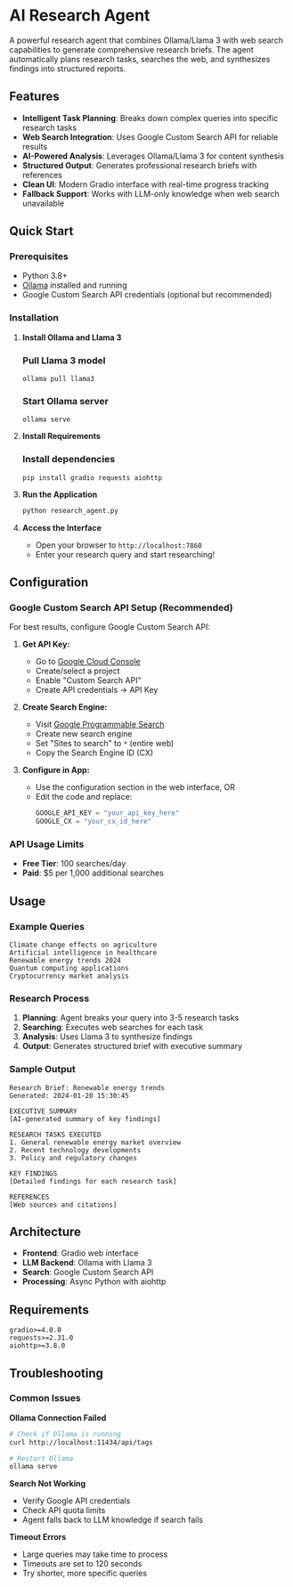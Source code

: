 # AI Research Agent

A powerful research agent that combines Ollama/Llama 3 with web search capabilities to generate comprehensive research briefs. The agent automatically plans research tasks, searches the web, and synthesizes findings into structured reports.

## Features

- **Intelligent Task Planning**: Breaks down complex queries into specific research tasks
- **Web Search Integration**: Uses Google Custom Search API for reliable results
- **AI-Powered Analysis**: Leverages Ollama/Llama 3 for content synthesis
- **Structured Output**: Generates professional research briefs with references
- **Clean UI**: Modern Gradio interface with real-time progress tracking
- **Fallback Support**: Works with LLM-only knowledge when web search unavailable

## Quick Start

### Prerequisites

- Python 3.8+
- [Ollama](https://ollama.ai/) installed and running
- Google Custom Search API credentials (optional but recommended)

### Installation

1. **Install Ollama and Llama 3**
   
   ### Pull Llama 3 model
   ```
   ollama pull llama3
   ```
   ### Start Ollama server
   ```
   ollama serve
   ```

3. **Install Requirements**

   ### Install dependencies
   ```
   pip install gradio requests aiohttp
   ```

4. **Run the Application**
   ```bash
   python research_agent.py
   ```

5. **Access the Interface**
   - Open your browser to `http://localhost:7860`
   - Enter your research query and start researching!

## Configuration

### Google Custom Search API Setup (Recommended)

For best results, configure Google Custom Search API:

1. **Get API Key:**
   - Go to [Google Cloud Console](https://console.cloud.google.com/)
   - Create/select a project
   - Enable "Custom Search API"
   - Create API credentials → API Key

2. **Create Search Engine:**
   - Visit [Google Programmable Search](https://programmablesearchengine.google.com/)
   - Create new search engine
   - Set "Sites to search" to `*` (entire web)
   - Copy the Search Engine ID (CX)

3. **Configure in App:**
   - Use the configuration section in the web interface, OR
   - Edit the code and replace:
     ```python
     GOOGLE_API_KEY = "your_api_key_here"
     GOOGLE_CX = "your_cx_id_here"
     ```

### API Usage Limits
- **Free Tier**: 100 searches/day
- **Paid**: $5 per 1,000 additional searches

##  Usage

### Example Queries

```
Climate change effects on agriculture
Artificial intelligence in healthcare  
Renewable energy trends 2024
Quantum computing applications
Cryptocurrency market analysis
```

### Research Process

1. **Planning**: Agent breaks your query into 3-5 research tasks
2. **Searching**: Executes web searches for each task
3. **Analysis**: Uses Llama 3 to synthesize findings
4. **Output**: Generates structured brief with executive summary

### Sample Output

```
Research Brief: Renewable energy trends
Generated: 2024-01-20 15:30:45

EXECUTIVE SUMMARY
[AI-generated summary of key findings]

RESEARCH TASKS EXECUTED
1. General renewable energy market overview
2. Recent technology developments
3. Policy and regulatory changes

KEY FINDINGS
[Detailed findings for each research task]

REFERENCES
[Web sources and citations]
```

## Architecture

- **Frontend**: Gradio web interface
- **LLM Backend**: Ollama with Llama 3
- **Search**: Google Custom Search API
- **Processing**: Async Python with aiohttp

## Requirements

```
gradio>=4.0.0
requests>=2.31.0
aiohttp>=3.8.0
```

## Troubleshooting

### Common Issues

**Ollama Connection Failed**
```bash
# Check if Ollama is running
curl http://localhost:11434/api/tags

# Restart Ollama
ollama serve
```

**Search Not Working**
- Verify Google API credentials
- Check API quota limits
- Agent falls back to LLM knowledge if search fails

**Timeout Errors**
- Large queries may take time to process
- Timeouts are set to 120 seconds
- Try shorter, more specific queries


